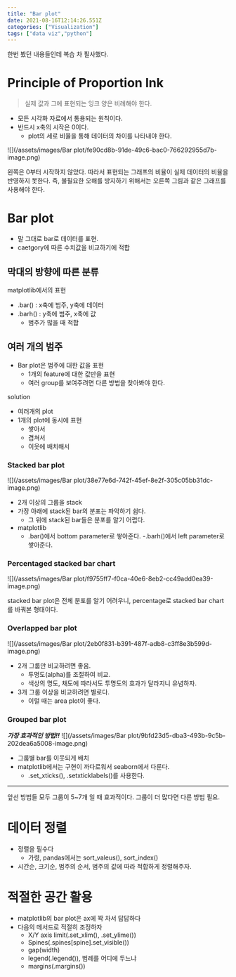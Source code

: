 ```yaml
---
title: "Bar plot"
date: 2021-08-16T12:14:26.551Z
categories: ["Visualization"]
tags: ["data viz","python"]
---
```

한번 봤던 내용들인데 복습 차 필사했다.

# Principle of Proportion Ink
> 실제 값과 그에 표현되는 잉크 양은 비례해야 한다.

- 모든 시각화 자료에서 통용되는 원칙이다. 
- 반드시 x축의 시작은 0이다.
  - plot의 세로 비율을 통해 데이터의 차이를 나타내야 한다.

![](/assets/images/Bar plot/fe90cd8b-91de-49c6-bac0-766292955d7b-image.png)

왼쪽은 0부터 시작하지 않았다. 따라서 표현되는 그래프의 비율이 실제 데이터의 비율을 반영하지 못한다. 즉, 불필요한 오해를 방지하기 위해서는 오른쪽 그림과 같은 그래프를 사용해야 한다.

# Bar plot

- 말 그대로 bar로 데이터를 표현.
- caetgory에 따른 수치값을 비교하기에 적합

## 막대의 방향에 따른 분류
matplotlib에서의 표현
- .bar() : x축에 범주, y축에 데이터
- .barh() : y축에 범주, x축에 값
  - 범주가 많을 때 적합
  
## 여러 개의 범주
- Bar plot은 범주에 대한 값을 표현
  - 1개의 feature에 대한 값만을 표현
  - 여러 group를 보여주려면 다른 방법을 찾아봐야 한다.
  
solution
- 여러개의 plot
- 1개의 plot에 동시에 표현
  - 쌓아서
  - 겹쳐서
  - 이웃에 배치해서
  
### Stacked bar plot
![](/assets/images/Bar plot/38e77e6d-742f-45ef-8e2f-305c05bb31dc-image.png)
- 2개 이상의 그룹을 stack
- 가장 아래에 stack된 bar의 분포는 파악하기 쉽다.
  - 그 위에 stack된 bar들은 분포를 알기 어렵다.
- matplotlib
  - .bar()에서 bottom parameter로 쌓아준다.
   -.barh()에서 left parameter로 쌓아준다.

### Percentaged stacked bar chart
![](/assets/images/Bar plot/f9755ff7-f0ca-40e6-8eb2-cc49add0ea39-image.png)

stacked bar plot은 전체 분포를 알기 어려우니, percentage로 stacked bar chart를 바꿔본 형태이다.

### Overlapped bar plot
![](/assets/images/Bar plot/2eb0f831-b391-487f-adb8-c3ff8e3b599d-image.png)
- 2개 그룹만 비교하려면 좋음.
  - 투명도(alpha)를 조절하여 비교.
  - 색상의 명도, 채도에 따라서도 투명도의 효과가 달라지니 유념하자.
- 3개 그룹 이상을 비교하려면 별로다.
  - 이럴 때는 area plot이 좋다.
  
### Grouped bar plot
**_가장 효과적인 방법!!_**
![](/assets/images/Bar plot/9bfd23d5-dba3-493b-9c5b-202dea6a5008-image.png)
- 그룹별 bar를 이웃되게 배치
- matplotlib에서는 구현이 까다로워서 seaborn에서 다룬다.
  - .set_xticks(), .setxticklabels()를 사용한다.
  
---

앞선 방법들 모두 그룹이 5~7개 일 때 효과적이다. 그룹이 더 많다면 다른 방법 필요.

# 데이터 정렬
- 정렬을 필수다
  - 가령, pandas에서는 sort_valeus(), sort_index()
- 시간순, 크기순, 범주의 순서, 범주의 값에 따라 적합하게 정렬해주자.

# 적절한 공간 활용
- matplotlib의 bar plot은 ax에 꽉 차서 답답하다
- 다음의 메서드로 적절히 조정하자
  - X/Y axis limit(.set_xlim(), .set_ylime())
  - Spines(.spines[spine].set_visible())
  - gap(width)
  - legend(.legend()), 범례를 어디에 두느냐
  - margins(.margins())
 